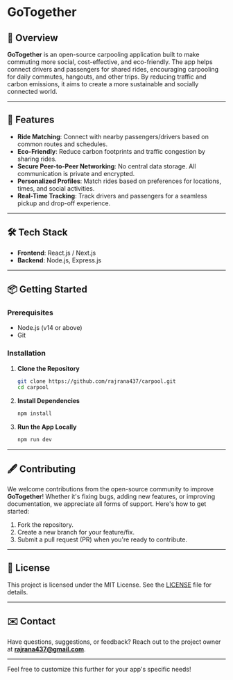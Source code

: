 # **GoTogether**

## 🚗 **Overview**  
**GoTogether** is an open-source carpooling application built to make commuting more social, cost-effective, and eco-friendly. The app helps connect drivers and passengers for shared rides, encouraging carpooling for daily commutes, hangouts, and other trips. By reducing traffic and carbon emissions, it aims to create a more sustainable and socially connected world.

---

## 🌟 **Features**
- **Ride Matching**: Connect with nearby passengers/drivers based on common routes and schedules.
- **Eco-Friendly**: Reduce carbon footprints and traffic congestion by sharing rides.
- **Secure Peer-to-Peer Networking**: No central data storage. All communication is private and encrypted.
- **Personalized Profiles**: Match rides based on preferences for locations, times, and social activities.
- **Real-Time Tracking**: Track drivers and passengers for a seamless pickup and drop-off experience.

---

## 🛠 **Tech Stack**
- **Frontend**: React.js / Next.js
- **Backend**: Node.js, Express.js

---

## 📦 **Getting Started**

### **Prerequisites**
- Node.js (v14 or above)
- Git

### **Installation**

1. **Clone the Repository**
   ```bash
   git clone https://github.com/rajrana437/carpool.git
   cd carpool
   ```

2. **Install Dependencies**
   ```bash
   npm install
   ```

3. **Run the App Locally**
   ```bash
   npm run dev
   ```

---

## 🖋️ **Contributing**

We welcome contributions from the open-source community to improve **GoTogether**! Whether it's fixing bugs, adding new features, or improving documentation, we appreciate all forms of support. Here's how to get started:

1. Fork the repository.
2. Create a new branch for your feature/fix.
3. Submit a pull request (PR) when you're ready to contribute.

---

## 📄 **License**

This project is licensed under the MIT License. See the [LICENSE](LICENSE) file for details.

---

## ✉️ **Contact**
Have questions, suggestions, or feedback? Reach out to the project owner at **rajrana437@gmail.com**.

---

Feel free to customize this further for your app's specific needs!
